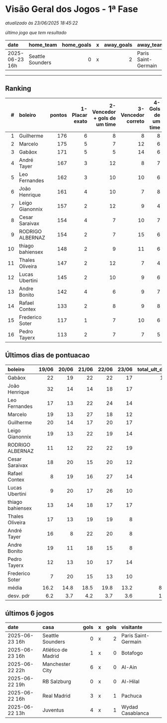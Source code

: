 # Visão Geral dos Jogos - 1ª Fase

_atualizado às 23/06/2025 18:45:22_

_último jogo que tem resultado_

| date           | home_team        |   home_goals | x   |   away_goals | away_team           |
|:---------------|:-----------------|-------------:|:----|-------------:|:--------------------|
| 2025-06-23 16h | Seattle Sounders |            0 | x   |            2 | Paris Saint-Germain |



---
## Ranking
|   # | boleiro          |   pontos |   1-Placar exato |   2-Vencedor + gols de um time |   3-Vencedor correto |   4-Gols de um time |   5-Nenhum acerto |
|----:|:-----------------|---------:|-----------------:|-------------------------------:|---------------------:|--------------------:|------------------:|
|   1 | Guilherme        |      176 |                6 |                              8 |                    8 |                   8 |                 4 |
|   2 | Marcelo          |      175 |                5 |                              7 |                   12 |                   6 |                 4 |
|   3 | Gabãox           |      171 |                5 |                              5 |                   14 |                   6 |                 4 |
|   4 | André Tayer      |      167 |                3 |                             12 |                    8 |                   7 |                 4 |
|   5 | Leo Fernandes    |      162 |                3 |                             10 |                   10 |                   6 |                 5 |
|   6 | João Henrique    |      161 |                4 |                             10 |                    7 |                   8 |                 5 |
|   7 | Leigo Gianonnix  |      157 |                2 |                             12 |                    9 |                   4 |                 7 |
|   8 | Cesar Saraivax   |      154 |                4 |                              7 |                   10 |                   7 |                 6 |
|   9 | RODRIGO ALBERNAZ |      154 |                2 |                              7 |                   15 |                   6 |                 4 |
|  10 | thiago bahiensex |      148 |                2 |                              9 |                   11 |                   6 |                 6 |
|  11 | Thales Oliveira  |      147 |                2 |                             12 |                    7 |                   4 |                 9 |
|  12 | Lucas Ubertini   |      145 |                2 |                             10 |                    9 |                   6 |                 7 |
|  13 | Andre Bonito     |      142 |                4 |                              6 |                    9 |                   7 |                 8 |
|  14 | Rafael Contex    |      133 |                2 |                              8 |                    9 |                   8 |                 7 |
|  15 | Frederico Soter  |      117 |                1 |                              7 |                   10 |                   6 |                10 |
|  16 | Pedro Tayerx     |      113 |                2 |                              7 |                    7 |                   5 |                13 |

## Últimos dias de pontuacao
| boleiro          |   19/06 |   20/06 |   21/06 |   22/06 |   23/06 |   total_ult_dias |
|:-----------------|--------:|--------:|--------:|--------:|--------:|-----------------:|
| Gabãox           |    22   |    19   |    22   |    22   |    17   |            102   |
| João Henrique    |    32   |    14   |    14   |    18   |    17   |             95   |
| Leo Fernandes    |    17   |    13   |    22   |    24   |    14   |             90   |
| Marcelo          |    19   |    13   |    27   |    18   |    12   |             89   |
| Guilherme        |    20   |    14   |    17   |    20   |    17   |             88   |
| Leigo Gianonnix  |    19   |    13   |    22   |    19   |    14   |             87   |
| RODRIGO ALBERNAZ |    11   |    12   |    22   |    22   |    19   |             86   |
| Cesar Saraivax   |    18   |    20   |    15   |    20   |    12   |             85   |
| Rafael Contex    |     8   |    19   |    16   |    27   |    14   |             84   |
| Lucas Ubertini   |     9   |    20   |    17   |    26   |    10   |             82   |
| thiago bahiensex |    13   |    14   |    18   |    17   |    17   |             79   |
| Thales Oliveira  |    17   |    13   |    19   |    19   |     8   |             76   |
| André Tayer      |    16   |     8   |    22   |    20   |     8   |             74   |
| Andre Bonito     |    19   |    11   |    18   |    15   |     8   |             71   |
| Pedro Tayerx     |    12   |    13   |    10   |    17   |    14   |             66   |
| Frederico Soter  |     7   |    20   |    15   |    13   |    10   |             65   |
| média            |    16.2 |    14.8 |    18.5 |    19.8 |    13.2 |             82.4 |
| desv. pdr        |     6.2 |     3.7 |     4.2 |     3.7 |     3.6 |             10.1 |

## últimos 6 jogos
| date           | casa               |   gols | x   |   gols | visitante           |
|:---------------|:-------------------|-------:|:----|-------:|:--------------------|
| 2025-06-23 16h | Seattle Sounders   |      0 | x   |      2 | Paris Saint-Germain |
| 2025-06-23 16h | Atlético de Madrid |      1 | x   |      0 | Botafogo            |
| 2025-06-22 22h | Manchester City    |      6 | x   |      0 | Al-Ain              |
| 2025-06-22 19h | RB Salzburg        |      0 | x   |      0 | Al-Hilal            |
| 2025-06-22 16h | Real Madrid        |      3 | x   |      1 | Pachuca             |
| 2025-06-22 13h | Juventus           |      4 | x   |      1 | Wydad Casablanca    |
